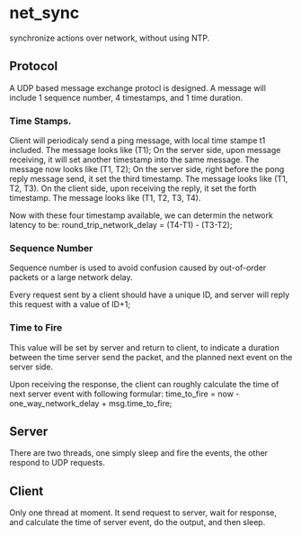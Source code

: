 # net_sync
synchronize actions over network, without using NTP.


## Protocol
A UDP based message exchange protocl is designed.  A message will include 1 sequence number, 4 timestamps, and 1 time duration.

### Time Stamps.
Client will periodicaly send a ping message, with local time stampe t1 included.  The message looks like (T1);
On the server side, upon message receiving, it will set another timestamp into the same message. The message now looks like (T1, T2);
On the server side, right before the pong reply message send, it set the third timestamp. The message looks like (T1, T2, T3).
On the client side, upon receiving the reply, it set the forth timestamp. The message looks like (T1, T2, T3, T4).

Now with these four timestamp available, we can determin the network latency to be:
round_trip_network_delay = (T4-T1) - (T3-T2);

### Sequence Number
Sequence number is used to avoid confusion caused by out-of-order packets or a large network delay.

Every request sent by a client should have a unique ID, and server will reply this request with a value of ID+1;

### Time to Fire
This value will be set by server and return to client, to indicate a duration between the time server send the packet, and the planned next event on the server side.

Upon receiving the response, the client can roughly calculate the time of next server event with following formular:
time_to_fire = now - one_way_network_delay + msg.time_to_fire;

## Server
There are two threads, one simply sleep and fire the events, the other respond to UDP requests.


## Client
Only one thread at moment. It send request to server, wait for response, and calculate the time of server event, do the output, and then sleep.
